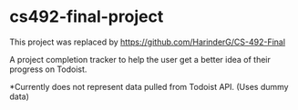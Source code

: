 # cs492-final-project

This project was replaced by https://github.com/HarinderG/CS-492-Final

A project completion tracker to help the user get a better idea of their progress on Todoist.

*Currently does not represent data pulled from Todoist API. (Uses dummy data) 
